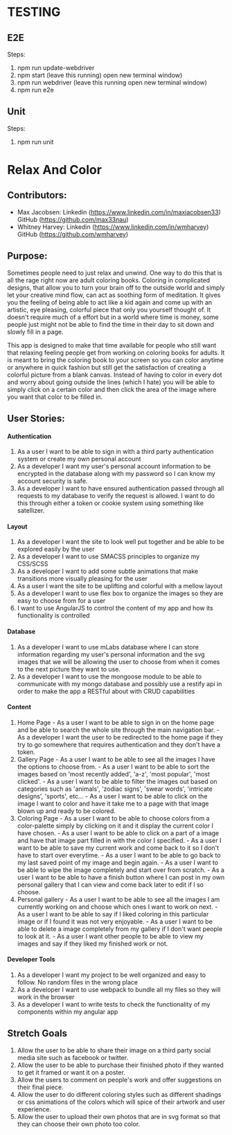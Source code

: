 # TESTING

## E2E
  Steps:
  1. npm run update-webdriver
  2. npm start (leave this running) open new terminal window)
  3. npm run webdriver (leave this running open new terminal window)
  4. npm run e2e

## Unit
  Steps:
  1. npm run unit
  
# Relax And Color

## Contributors:
  - Max Jacobsen: Linkedin (https://www.linkedin.com/in/maxjacobsen33) GitHub (https://github.com/max33nau)
  - Whitney Harvey: Linkedin (https://www.linkedin.com/in/wmharvey)  GitHub (https://github.com/wmharvey)

## Purpose:
Sometimes people need to just relax and unwind. One way to do this that is all the rage right now
are adult coloring books. Coloring in complicated designs, that allow you to turn your brain off to
the outside world and simply let your creative mind flow, can act as soothing form of meditation.
It gives you the feeling of being able to act like a kid again and come up with an artistic, eye pleasing,
colorful piece that only you yourself thought of. It doesn't require much of a effort but in a world where
time is money, some people just might not be able to find the time in their day to sit down and slowly
fill in a page.

This app is designed to make that time available for people who still want that relaxing feeling people
get from working on coloring books for adults. It is meant to bring the coloring book to your screen so you can color
anytime or anywhere in quick fashion but still get the satisfaction of creating a colorful picture from a blank canvas.
Instead of having to color in every dot and worry about going outside the lines (which I hate) you will be able to simply
click on a certain color and then click the area of the image where you want that color to be filled in.

## User Stories:
#### Authentication
  1. As a user I want to be able to sign in with a third party authentication system or create my own personal account
  2. As a developer I want my user's personal account information to be encrypted
  in the database along with my password so I can know my account security is safe.
  3. As a developer I want to have ensured authentication passed through all requests to my database to verify the request is allowed.
  I want to do this through either a token or cookie system using something like satellizer.

#### Layout
  1. As a developer I want the site to look well put together and be able to be explored easily by the user
  2. As a developer I want to use SMACSS principles to organize my CSS/SCSS
  3. As a developer I want to add some subtle animations that make transitions more visually pleasing for the user
  4. As a user I want the site to be uplifting and colorful with a mellow layout
  5. As a developer I want to use flex box to organize the images so they are easy to choose from for a user
  6. I want to use AngularJS to control the content of my app and how its functionality is controlled

#### Database
  1. As a developer I want to use mLabs database where I can store information regarding my user's personal information and the
  svg images that we will be allowing the user to choose from when it comes to the next picture they want to use.
  2. As a developer I want to use the mongoose module to be able to communicate with my mongo database and possibly use a restify api in order to make the app a RESTful about with CRUD capabilities

#### Content
  1. Home Page
    - As a user I want to be able to sign in on the home page and be able to search the whole site through the main navigation bar.
    - As a developer I want the user to be redirected to the home page if they try to go somewhere that requires authentication and they don't have a token.
  2. Gallery Page
    - As a user I want to be able to see all the images I have the options to choose from.
    - As a user I want to be able to sort the images based on 'most recently added', 'a-z', 'most popular', 'most clicked'.
    - As a user I want to be able to filter the images out based on categories such as 'animals', 'zodiac signs', 'swear words', 'intricate designs', 'sports', etc...
    - As a user I want to be able to click on the image I want to color and have it take me to a page with that image blown up and ready to be colored.
  3. Coloring Page
    - As a user I want to be able to choose colors from a color-palette simply by clicking on it and it display the current color I have chosen.
    - As a user I want to be able to click on a part of a image and have that image part filled in with the color I specified.
    - As a user I want to be able to save my current work and come back to it so I don't have to start over everytime.
    - As a user I want to be able to go back to my last saved point of my image and begin again.
    - As a user I want to be able to wipe the image completely and start over from scratch.
    - As a user I want to be able to have a finish button where I can post in my own personal gallery that I can view and come back later to edit if I so choose.
  4. Personal gallery
    - As a user I want to be able to see all the images I am currently working on and choose which ones I want to work on next.
    - As a user I want to be able to say if I liked coloring in this particular image or if I found it was not very enjoyable.
    - As a user I want to be able to delete a image completely from my gallery if I don't want people to look at it.
    - As a user I want other people to be able to view my images and say if they liked my finished work or not.

#### Developer Tools
  1. As a developer I want my project to be well organized and easy to follow. No random files in the wrong place
  2. As a developer I want to use webpack to bundle all my files so they will work in the browser
  3. As a developer I want to write tests to check the functionality of my components within my angular app

## Stretch Goals
 1. Allow the user to be able to share their image on a third party social media site such as facebook or twitter.
 2. Allow the user to be able to purchase their finished photo if they wanted to get it framed or want it on a poster.
 3. Allow the users to comment on people's work and offer suggestions on their final piece.
 4. Allow the user to do different coloring styles such as different shadings or css animations of the colors which will spice of their
 artwork and user experience.
 5. Allow the user to upload their own photos that are in svg format so that they can choose their own photo too color.

